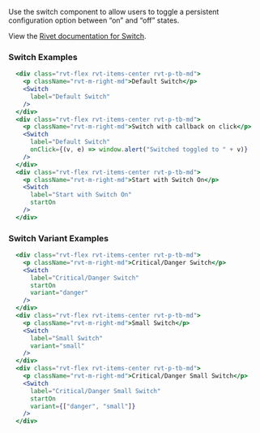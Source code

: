 Use the switch component to allow users to toggle a persistent configuration option between “on” and “off” states.

View the [Rivet documentation for Switch](https://rivet.iu.edu/components/switch/).

### Switch Examples

<!-- prettier-ignore-start -->
```jsx
  <div class="rvt-flex rvt-items-center rvt-p-tb-md">
    <p className="rvt-m-right-md">Default Switch</p>
    <Switch
      label="Default Switch"
    />
  </div>
  <div class="rvt-flex rvt-items-center rvt-p-tb-md">
    <p className="rvt-m-right-md">Switch with callback on click</p>
    <Switch
      label="Default Switch"
      onClick={(v, e) => window.alert("Switched toggled to " + v)}
    />
  </div>
  <div class="rvt-flex rvt-items-center rvt-p-tb-md">
    <p className="rvt-m-right-md">Start with Switch On</p>
    <Switch
      label="Start with Switch On"
      startOn
    />
  </div>
```

### Switch Variant Examples

<!-- prettier-ignore-start -->
```jsx
  <div class="rvt-flex rvt-items-center rvt-p-tb-md">
    <p className="rvt-m-right-md">Critical/Danger Switch</p>
    <Switch
      label="Critical/Danger Switch"
      startOn
      variant="danger"
    />
  </div>
  <div class="rvt-flex rvt-items-center rvt-p-tb-md">
    <p className="rvt-m-right-md">Small Switch</p>
    <Switch
      label="Small Switch"
      variant="small"
    />
  </div>
  <div class="rvt-flex rvt-items-center rvt-p-tb-md">
    <p className="rvt-m-right-md">Critical/Danger Small Switch</p>
    <Switch
      label="Critical/Danger Small Switch"
      startOn
      variant={["danger", "small"]}
    />
  </div>
```